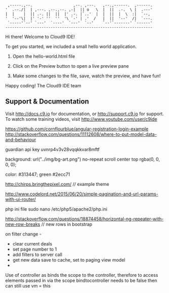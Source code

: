      ,-----.,--.                  ,--. ,---.   ,--.,------.  ,------.
    '  .--./|  | ,---. ,--.,--. ,-|  || o   \  |  ||  .-.  \ |  .---'
    |  |    |  || .-. ||  ||  |' .-. |`..'  |  |  ||  |  \  :|  `--, 
    '  '--'\|  |' '-' ''  ''  '\ `-' | .'  /   |  ||  '--'  /|  `---.
     `-----'`--' `---'  `----'  `---'  `--'    `--'`-------' `------'
    ----------------------------------------------------------------- 


Hi there! Welcome to Cloud9 IDE!

To get you started, we included a small hello world application.

1) Open the hello-world.html file

2) Click on the Preview button to open a live preview pane

3) Make some changes to the file, save, watch the preview, and have fun!

Happy coding!
The Cloud9 IDE team


## Support & Documentation

Visit http://docs.c9.io for documentation, or http://support.c9.io for support.
To watch some training videos, visit http://www.youtube.com/user/c9ide

https://github.com/cornflourblue/angular-registration-login-example
http://stackoverflow.com/questions/11112608/where-to-put-model-data-and-behaviour

guardian api key  uvnrp4v3v28vqqkkvar8mftf

background: url("../img/bg-art.png") no-repeat scroll center top rgba(0, 0, 0, 0);

color: #313447; green #2ecc71

http://chirps.bringthepixel.com/ // example theme

http://www.codelord.net/2015/06/20/simple-pagination-and-url-params-with-ui-router/

php ini file sudo nano /etc/php5/apache2/php.ini

http://stackoverflow.com/questions/18874458/horizontal-ng-repeater-with-new-row-breaks // new rows in bootstrap

on filter change - 
 - clear current deals
 - set page number to 1
 - add filters to server call
 - get new data save to cache, set to paging view model
 - 
 
Use of controller as binds the scope to the controller, therefore to access elements passed in via the scope bindtocontroller needs to be false then can still use vm = this